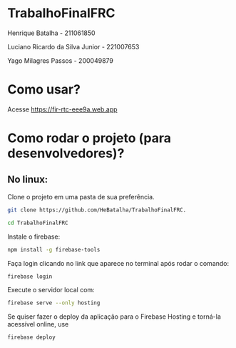 # TrabalhoFinalFRC

Henrique Batalha - 211061850

Luciano Ricardo da Silva Junior - 221007653

Yago Milagres Passos - 200049879

# Como usar?

Acesse https://fir-rtc-eee9a.web.app

# Como rodar o projeto (para desenvolvedores)?

## No linux:

Clone o projeto em uma pasta de sua preferência.

```bash
git clone https://github.com/HeBatalha/TrabalhoFinalFRC.
```

```bash
cd TrabalhoFinalFRC
```

Instale o firebase:

```bash
npm install -g firebase-tools
```

Faça login clicando no link que aparece no terminal após rodar o comando:

```bash
firebase login
``` 

Execute o servidor local com:

```bash
firebase serve --only hosting
```

Se quiser fazer o deploy da aplicação para o Firebase Hosting e torná-la acessível online, use

```bash
firebase deploy
```
